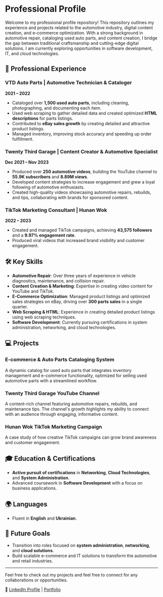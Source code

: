 # Professional Profile

Welcome to my professional profile repository! This repository outlines my experience and projects related to the automotive industry, digital content creation, and e-commerce optimization. With a strong background in automotive repair, cataloging used auto parts, and content creation, I bridge the gap between traditional craftsmanship and cutting-edge digital solutions. I am currently exploring opportunities in software development, IT, and cloud technologies.

## 🚗 Professional Experience

### VTD Auto Parts | Automotive Technician & Cataloger
**2021 – 2022**

- Cataloged over **1,500 used auto parts**, including cleaning, photographing, and documenting each item.
- Used web scraping to gather detailed data and created optimized **HTML descriptions** for parts listings.
- Contributed to **eBay sales growth** by creating detailed and attractive product listings.
- Managed inventory, improving stock accuracy and speeding up order fulfillment.

### Twenty Third Garage | Content Creator & Automotive Specialist
**Dec 2021 – Nov 2023**

- Produced over **250 automotive videos**, building the YouTube channel to **55.9K subscribers** and **8.89M views**.
- Developed content strategies to increase engagement and grew a loyal following of automotive enthusiasts.
- Created high-quality videos showcasing automotive repairs, rebuilds, and tips, collaborating with brands for sponsored content.

### TikTok Marketing Consultant | Hunan Wok
**2022 – 2023**

- Created and managed TikTok campaigns, achieving **43,575 followers** and a **9.97% engagement rate**.
- Produced viral videos that increased brand visibility and customer engagement.

## 🛠️ Key Skills

- **Automotive Repair**: Over three years of experience in vehicle diagnostics, maintenance, and collision repair.
- **Content Creation & Marketing**: Expertise in creating video content for YouTube and TikTok.
- **E-Commerce Optimization**: Managed product listings and optimized sales strategies on eBay, driving over **300 parts sales** in a single quarter.
- **Web Scraping & HTML**: Experience in creating detailed product listings using web scraping techniques.
- **Software Development**: Currently pursuing certifications in system administration, networking, and cloud technologies.

## 💻 Projects

### E-commerce & Auto Parts Cataloging System
A dynamic catalog for used auto parts that integrates inventory management and e-commerce functionality, optimized for selling used automotive parts with a streamlined workflow.

### Twenty Third Garage YouTube Channel
A content-rich channel featuring automotive repairs, rebuilds, and maintenance tips. The channel's growth highlights my ability to connect with an audience through engaging, informative content.

### Hunan Wok TikTok Marketing Campaign
A case study of how creative TikTok campaigns can grow brand awareness and customer engagement.

## 🎓 Education & Certifications

- **Active pursuit of certifications** in **Networking**, **Cloud Technologies**, and **System Administration**.
- Advanced coursework in **Software Development** with a focus on business applications.

## 🌍 Languages

- Fluent in **English** and **Ukrainian**.

## 🚀 Future Goals

- Transition into roles focused on **system administration**, **networking**, and **cloud solutions**.
- Build scalable e-commerce and IT solutions to transform the automotive and retail industries.

---

Feel free to check out my projects and feel free to connect for any collaborations or opportunities.

🔗 [LinkedIn Profile](your-linkedin-url) | [Portfolio](your-portfolio-url)